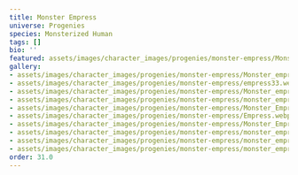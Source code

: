 ```yaml
---
title: Monster Empress
universe: Progenies
species: Monsterized Human
tags: []
bio: ''
featured: assets/images/character_images/progenies/monster-empress/Monster_empress_red.webp
gallery:
- assets/images/character_images/progenies/monster-empress/Monster_empress_red.webp
- assets/images/character_images/progenies/monster-empress/empress33.webp
- assets/images/character_images/progenies/monster-empress/Monster_empress (1).webp
- assets/images/character_images/progenies/monster-empress/monster_empress.webp
- assets/images/character_images/progenies/monster-empress/Monster_Empress_lazy.webp
- assets/images/character_images/progenies/monster-empress/Empress.webp
- assets/images/character_images/progenies/monster-empress/Monster_Empress_holding.webp
- assets/images/character_images/progenies/monster-empress/monster_empress (2).webp
- assets/images/character_images/progenies/monster-empress/monster_empress2.webp
- assets/images/character_images/progenies/monster-empress/monster_empress_ref.webp
order: 31.0
---
```

